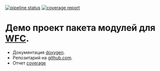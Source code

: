 [![pipeline status](http://github.lan/cpp/wfc_demo/badges/wip-devel/pipeline.svg)](http://gitlab7.lan/cpp/wfc_demo/commits/wip-devel)
[![coverage report](http://gitlab7.lan/cpp/wfc_demo/badges/wip-devel/coverage.svg)](http://gitlab7.lan/cpp/wfc_demo/commits/wip-devel)

# Демо проект пакета модулей для [WFC](https://github.com/mambaru/wfcroot). 

* Документация [doxygen](https://mambaru.github.io/wfc_demo/index.html).
* Репозитарий на [github.com](https://github.com/mambaru/wfc_demo).
* Отчет [coverage](https://mambaru.github.io/wfc_demo/cov-report/index.html)
